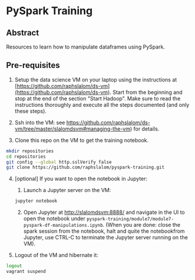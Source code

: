 # PySpark Training

## Abstract

Resources to learn how to manipulate dataframes using PySpark.

## Pre-requisites

 1. Setup the data science VM on your laptop using the instructions at [https://github.com/raphslalom/ds-vm](https://github.com/raphslalom/ds-vm). Start from the beginning and stop at the end of the section "Start Hadoop". Make sure to read the instructions thoroughly and execute all the steps documented (and only these steps).
 
 2. Ssh into the VM: see https://github.com/raphslalom/ds-vm/tree/master/slalomdsvm#managing-the-vm) for details.

 3. Clone this repo on the VM to get the training notebook.

  ```bash
  mkdir repositories
  cd repositories
  git config --global http.sslVerify false
  git clone https://github.com/raphslalom/pyspark-training.git
  ```
 
 4. [optional] If you want to open the notebook in Jupyter:
      
      1. Launch a Jupyter server on the VM:
 
       ```bash
       jupyter notebook
       ```
       
      2. Open Jupyter at [http://slalomdsvm:8888/](http://slalomdsvm:8888/) and navigate in the UI to open the notebook under `pyspark-training/module7/module7-pyspark-df-manipulations.ipynb`. (When you are done: close the spark session from the notebook, halt and quite the notebookfrom Jupyter,  use CTRL-C to terminate the  Jupyter server running on the VM).

 5. Logout of the VM and hibernate it:
 
 ```bash
 logout
 vagrant suspend
 ```
